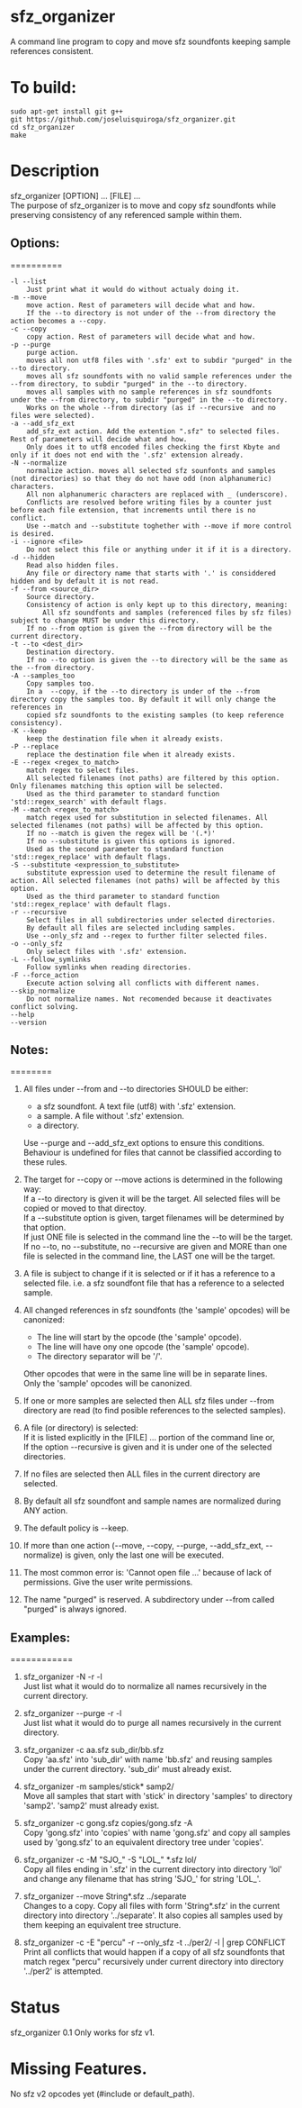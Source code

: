 # sfz_organizer
A command line program to copy and move sfz soundfonts keeping sample references consistent.

# To build:

```
sudo apt-get install git g++
git https://github.com/joseluisquiroga/sfz_organizer.git
cd sfz_organizer
make
```

# Description



sfz_organizer [OPTION] ... [FILE] ...  
The purpose of sfz_organizer is to move and copy sfz soundfonts while preserving consistency of any referenced sample within them.  

## Options:  
==========  
  
	-l --list  
		Just print what it would do without actualy doing it.  
	-m --move  
		move action. Rest of parameters will decide what and how.  
		If the --to directory is not under of the --from directory the action becomes a --copy.  
	-c --copy  
		copy action. Rest of parameters will decide what and how.  
	-p --purge  
		purge action.  
		moves all non utf8 files with '.sfz' ext to subdir "purged" in the --to directory.  
		moves all sfz soundfonts with no valid sample references under the --from directory, to subdir "purged" in the --to directory.  
		moves all samples with no sample references in sfz soundfonts under the --from directory, to subdir "purged" in the --to directory.  
		Works on the whole --from directory (as if --recursive  and no files were selected).  
	-a --add_sfz_ext  
		add_sfz_ext action. Add the extention ".sfz" to selected files. Rest of parameters will decide what and how.  
		Only does it to utf8 encoded files checking the first Kbyte and only if it does not end with the '.sfz' extension already.  
	-N --normalize  
		normalize action. moves all selected sfz sounfonts and samples (not directories) so that they do not have odd (non alphanumeric) characters.  
		All non alphanumeric characters are replaced with _ (underscore).  
		Conflicts are resolved before writing files by a counter just before each file extension, that increments until there is no conflict. 
		Use --match and --substitute toghether with --move if more control is desired.  
	-i --ignore <file>  
		Do not select this file or anything under it if it is a directory.  
	-d --hidden  
		Read also hidden files.  
		Any file or directory name that starts with '.' is considdered hidden and by default it is not read.  
	-f --from <source_dir>  
		Source directory.   
		Consistency of action is only kept up to this directory, meaning:  
			All sfz soundfonts and samples (referenced files by sfz files) subject to change MUST be under this directory.  
		If no --from option is given the --from directory will be the current directory.  
	-t --to <dest_dir>  
		Destination directory.   
		If no --to option is given the --to directory will be the same as the --from directory.  
	-A --samples_too  
		Copy samples too.  
		In a  --copy, if the --to directory is under of the --from directory copy the samples too. By default it will only change the references in
		copied sfz soundfonts to the existing samples (to keep reference consistency).  
	-K --keep  
		keep the destination file when it already exists.  
	-P --replace  
		replace the destination file when it already exists.  
	-E --regex <regex_to_match>  
		match regex to select files.   
		All selected filenames (not paths) are filtered by this option. Only filenames matching this option will be selected.  
		Used as the third parameter to standard function 'std::regex_search' with default flags.  
	-M --match <regex_to_match>  
		match regex used for substitution in selected filenames. All selected filenames (not paths) will be affected by this option.  
		If no --match is given the regex will be '(.*)'  
		If no --substitute is given this options is ignored.  
		Used as the second parameter to standard function 'std::regex_replace' with default flags.  
	-S --substitute <expression_to_substitute>  
		substitute expression used to determine the result filename of action. All selected filenames (not paths) will be affected by this option.  
		Used as the third parameter to standard function 'std::regex_replace' with default flags.  
	-r --recursive  
		Select files in all subdirectories under selected directories.  
		By default all files are selected including samples.   
		Use --only_sfz and --regex to further filter selected files.  
	-o --only_sfz  
		Only select files with '.sfz' extension.   
	-L --follow_symlinks  
		Follow symlinks when reading directories.  
	-F --force_action  
		Execute action solving all conflicts with different names.  
	--skip_normalize  
		Do not normalize names. Not recomended because it deactivates conflict solving.  
	--help   
	--version   

## Notes:  
========  
  
1. All files under --from and --to directories SHOULD be either:  
	- a sfz soundfont. A text file (utf8) with '.sfz' extension.  
	- a sample. A file without '.sfz' extension.  
	- a directory.  
		
	Use --purge and --add_sfz_ext options to ensure this conditions.  
	Behaviour is undefined for files that cannot be classified according to these rules.  
  
2. The target for --copy or --move actions is determined in the following way:  
	If a --to directory is given it will be the target. All selected files will be copied or moved to that directoy.  
	If a --substitute option is given, target filenames will be determined by that option.  
	If just ONE file is selected in the command line the --to will be the target.  
	If no --to, no --substitute, no --recursive are given and MORE than one file is selected in the command line, the LAST one will be the target.  
  
3. A file is subject to change if it is selected or if it has a reference to a selected file. i.e. a sfz soundfont file that has a reference to a selected sample.  
  
4. All changed references in sfz soundfonts (the 'sample' opcodes) will be canonized:  
	- The line will start by the opcode (the 'sample' opcode).  
	- The line will have ony one opcode (the 'sample' opcode).  
	- The directory separator will be '/'.  
	
	Other opcodes that were in the same line will be in separate lines.  
	Only the 'sample' opcodes will be canonized.  
  
5. If one or more samples are selected then ALL sfz files under --from directory are read (to find posible references to the selected samples).  
  
6. A file (or directory) is selected:  
	If it is listed explicitly in the [FILE] ... portion of the command line or,  
	If the option --recursive is given and it is under one of the selected directories.  
  
7. If no files are selected then ALL files in the current directory are selected.  
  
8. By default all sfz soundfont and sample names are normalized during ANY action.  
  
9. The default policy is --keep.  
  
10. If more than one action (--move, --copy, --purge, --add_sfz_ext, --normalize) is given, only the last one will be executed.  
  
11. The most common error is: 'Cannot open file ...' because of lack of permissions. Give the user write permissions.  
  
12. The name "purged" is reserved. A subdirectory under --from called "purged" is always ignored.  
  

## Examples:  
============  
  
1. sfz_organizer -N -r -l  
Just list what it would do to normalize all names recursively in the current directory.  
  
2. sfz_organizer --purge -r -l  
Just list what it would do to purge all names recursively in the current directory.  
  
3. sfz_organizer -c aa.sfz sub_dir/bb.sfz  
Copy 'aa.sfz' into 'sub_dir' with name 'bb.sfz' and reusing samples under the current directory. 'sub_dir' must already exist.  
  
4. sfz_organizer -m samples/stick* samp2/  
Move all samples that start with 'stick' in directory 'samples' to directory 'samp2'. 'samp2' must already exist.  
  
5. sfz_organizer -c gong.sfz copies/gong.sfz -A  
Copy 'gong.sfz' into 'copies' with name 'gong.sfz' and copy all samples used by 'gong.sfz' to an equivalent directory tree under 'copies'.  
  
6. sfz_organizer -c -M "SJO_" -S "LOL_" *.sfz lol/  
Copy all files ending in '.sfz' in the current directory into directory 'lol' and change any filename that has string 'SJO_' for string 'LOL_'.  
  
7. sfz_organizer --move String*.sfz ../separate  
Changes to a copy. Copy all files with form 'String*.sfz' in the current directory into directory '../separate'. It also copies all samples 
used by them keeping an equivalent tree structure.   
  
8. sfz_organizer -c -E "percu" -r --only_sfz -t ../per2/ -l | grep CONFLICT  
Print all conflicts that would happen if a copy of all sfz soundfonts that match regex "percu" recursively under current directory into 
directory '../per2' is attempted.  
  

	
	
# Status
sfz_organizer 0.1
Only works for sfz v1. 

# Missing Features.
No sfz v2 opcodes yet (#include or default_path).


